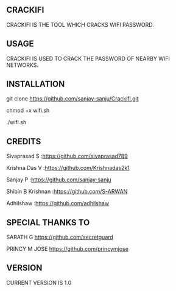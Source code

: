 
## CRACKIFI

CRACKIFI IS THE TOOL WHICH CRACKS WIFI PASSWORD.

## USAGE

CRACKIFI IS USED TO CRACK THE PASSWORD OF NEARBY WIFI NETWORKS.

## INSTALLATION

git clone https://github.com/sanjay-sanju/Crackifi.git

chmod +x wifi.sh

./wifi.sh

## CREDITS

Sivaprasad S  :https://github.com/sivaprasad789

Krishna Das V :https://github.com/Krishnadas2k1

Sanjay P      :https://github.com/sanjay-sanju

Shibin B Krishnan :https://github.com/S-ARWAN

Adhilshaw     :https://github.com/adhilshaw

## SPECIAL THANKS TO

SARATH G https://github.com/secretguard

PRINCY M JOSE https://github.com/princymjose

## VERSION

CURRENT VERSION IS 1.0


 

